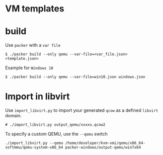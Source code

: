 # VM templates


# build

Use `packer` with a `var file`
~~~
$ ./packer build --only qemu --var-file=<var_file.json> <template.json>
~~~

Example for `Windows 10`
~~~
$ ./packer build --only qemu --var-file=win10.json windows.json
~~~

# Import in libvirt

Use `import_libvirt.py` to import your generated `qcow` as a defined 
`libvirt` domain.

~~~
# ./import_libvirt.py output_qemu/xxxxx.qcow2
~~~

To specify a custom QEMU, use the `--qemu` switch
~~~
./import_libvirt.py --qemu /home/developer/kvm-vmi/qemu/x86_64-softmmu/qemu-system-x86_64 packer-windows/output-qemu/win7x64
~~~
